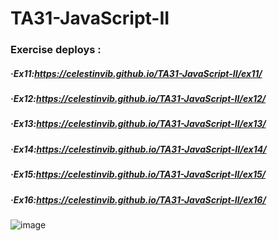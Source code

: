 # TA31-JavaScript-II

### Exercise deploys :
##### ·Ex11:https://celestinvib.github.io/TA31-JavaScript-II/ex11/
##### ·Ex12:https://celestinvib.github.io/TA31-JavaScript-II/ex12/
##### ·Ex13:https://celestinvib.github.io/TA31-JavaScript-II/ex13/
##### ·Ex14:https://celestinvib.github.io/TA31-JavaScript-II/ex14/
##### ·Ex15:https://celestinvib.github.io/TA31-JavaScript-II/ex15/
##### ·Ex16:https://celestinvib.github.io/TA31-JavaScript-II/ex16/
![image](https://user-images.githubusercontent.com/55434881/187511453-1a3632ac-8a03-4ba1-bba2-2155045ce4cf.png)

